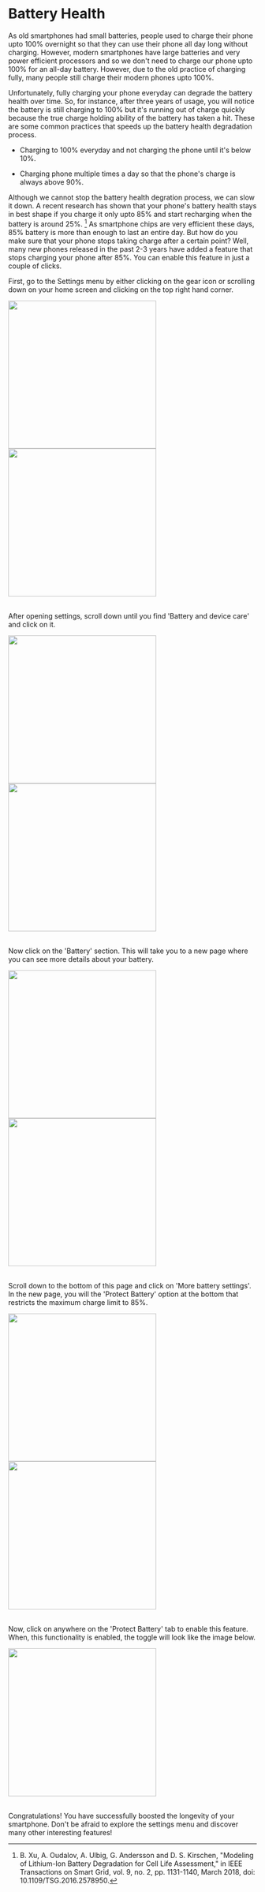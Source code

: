 # Battery Health

As old smartphones had small batteries, people used to charge their phone upto 100% overnight so that they can use their phone all day long without charging. However,  modern smartphones have large batteries and very power efficient processors and so we don't need to charge our phone upto 100% for an all-day battery. However, due to the old practice of charging fully, many people still charge their modern phones upto 100%. 

Unfortunately, fully charging your phone everyday can degrade the battery health over time. So, for instance, after three years of usage, you will notice the battery is still charging to 100% but it's running out of charge quickly because the true charge holding ability of the battery has taken a hit. These are some common practices that speeds up the battery health degradation process.

* Charging to 100% everyday and not charging the phone until it's below 10%.

* Charging phone multiple times a day so that the phone's charge is always above 90%.

Although we cannot stop the battery health degration process, we can slow it down. A recent research has shown that your phone's battery health stays in best shape if you charge it only upto 85% and start recharging when the battery is around 25%. [^1] As smartphone chips are very efficient these days, 85% battery is more than enough to last an entire day. But how do you make sure that your phone stops taking charge after a certain point? Well, many new phones released in the past 2-3 years have added a feature that stops charging your phone after 85%. You can enable this feature in just a couple of clicks.

First, go to the Settings menu by either clicking on the gear icon or scrolling down on your home screen and clicking on the top right hand corner.

<img src="settings_applist.jpg" width="300">
<img src="settings_blur.jpg" width="300">
<br></br>

After opening settings, scroll down until you find 'Battery and device care' and click on it.

<img src="settings_front.jpg" width="300">
<img src="battery_health_device_care.jpg" width="300">
<br></br>

Now click on the 'Battery' section. This will take you to a new page where you can see more details about your battery.

<img src="happy_face.jpg" width="300">
<img src="battery_home.jpg" width="300">
<br></br>

Scroll down to the bottom of this page and click on 'More battery settings'. In the new page, you will the 'Protect Battery' option at the bottom that restricts the maximum charge limit to 85%. 

<img src="more_battery_settings.jpg" width="300">
<img src="protect_off.jpg" width="300">
<br></br>

Now, click on anywhere on the 'Protect Battery' tab to enable this feature. When, this functionality is enabled, the toggle will look like the image below.

<img src="protect_on.jpg" width="300">
<br></br>

Congratulations! You have successfully boosted the longevity of your smartphone. Don't be afraid to explore the settings menu and discover many other interesting features!

[^1]: B. Xu, A. Oudalov, A. Ulbig, G. Andersson and D. S. Kirschen, "Modeling of Lithium-Ion Battery Degradation for Cell Life Assessment," in IEEE Transactions on Smart Grid, vol. 9, no. 2, pp. 1131-1140, March 2018, doi: 10.1109/TSG.2016.2578950.
